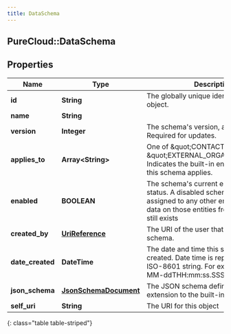 ```yaml
---
title: DataSchema
---
```

## PureCloud::DataSchema

## Properties

|Name | Type | Description | Notes|
|------------ | ------------- | ------------- | -------------|
| **id** | **String** | The globally unique identifier for the object. | [optional] |
| **name** | **String** |  | [optional] |
| **version** | **Integer** | The schema&#39;s version, a positive integer. Required for updates. | |
| **applies_to** | **Array&lt;String&gt;** | One of \&quot;CONTACT\&quot; or \&quot;EXTERNAL_ORGANIZATION\&quot;.  Indicates the built-in entity type to which this schema applies. | [optional] |
| **enabled** | **BOOLEAN** | The schema&#39;s current enabled/disabled status. A disabled schema cannot be assigned to any other entities, but the data on those entities from the schema still exists | [optional] |
| **created_by** | [**UriReference**](UriReference.html) | The URI of the user that created this schema. | [optional] |
| **date_created** | **DateTime** | The date and time this schema was created. Date time is represented as an ISO-8601 string. For example: yyyy-MM-ddTHH:mm:ss.SSSZ | [optional] |
| **json_schema** | [**JsonSchemaDocument**](JsonSchemaDocument.html) | The JSON schema defining the extension to the built-in entity type. | |
| **self_uri** | **String** | The URI for this object | [optional] |
{: class="table table-striped"}


